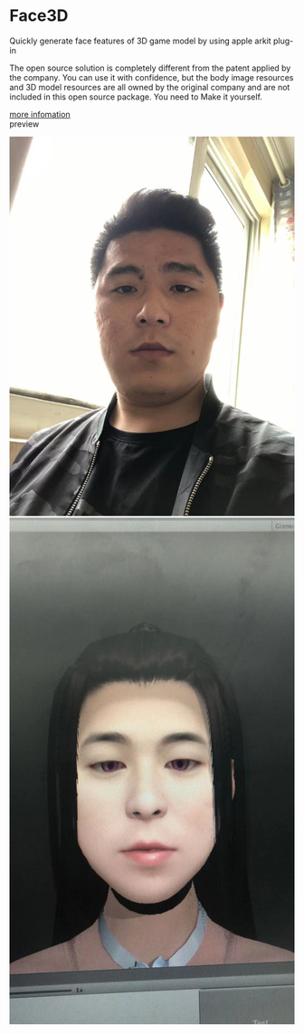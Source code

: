 # Face3D  

Quickly generate face features of 3D game model by using apple arkit plug-in  

The open source solution is completely different from the patent applied by the company. You can use it with confidence, but the body image resources and 3D model resources are all owned by the original company and are not included in this open source package. You need to Make it yourself.  

[more infomation](./doc/README.md)  
preview

![1](./doc/1.png)  
![2](./doc/2.png)